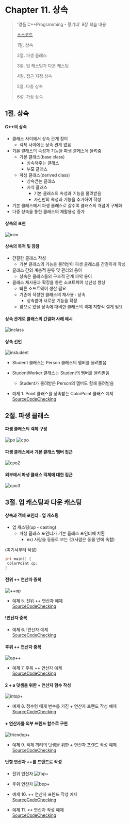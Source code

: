 #  Chapter 11. 상속     
> '명품 C++Programming - 황기태' 8장 학습 내용
>
> [소스코드](https://github.com/BangYunseo/Basic_CPP/tree/main/ch11_Inheritance)
> 
> 1절. 상속
> 
> 2절. 파생 클래스
>
> 3절. 업 캐스팅과 다운 캐스팅
>
> 4절. 접근 지정 상속
>
> 5절. 다중 상속
>
> 6절. 가상 상속

## 1절. 상속
#### C++의 상속
* 클래스 사이에서 상속 관계 정의
  * 객체 사이에는 상속 관계 없음
* 기본 클래스의 속성과 기능을 파생 클래스에 물려줌
  * 기본 클래스(base class)
    * 상속해주는 클래스
    * 부모 클래스
  * 파생 클래스(derived class)
    * 상속받는 클래스
    * 자식 클래스
      * 기본 클래스의 속성과 기능을 물려받음
      * 자신만의 속성과 기능을 추가하여 작성
* 기본 클래스에서 파생 클래스로 갈수록 클래스의 개념이 구체화
* 다중 상속을 통한 클래스의 재활용성 증가

#### 상속의 표현

![inim](https://github.com/BangYunseo/TIL/blob/main/Cpp/Image/ch11/inim.PNG)

#### 상속의 목적 및 장점
* 간결한 클래스 작성
  * 기본 클래스의 기능을 물려받아 파생 클래스를 간결하게 작성
* 클래스 간의 계층적 분류 및 관리의 용이
  * 상속은 클래스들의 구조적 관계 파악 용이
* 클래스 재사용과 확장을 통한 소프트웨어 생산성 향상
  * 빠른 소프트웨어 생산 필요
  * 기존에 작성한 클래스의 재사용 : 상속
    * 상속받아 새로운 기능을 확장
  * 앞으로 있을 상속에 대비한 클래스의 객체 지향적 설계 필요

#### 상속 관계로 클래스의 간결화 사례 예시

![inclass](https://github.com/BangYunseo/TIL/blob/main/Cpp/Image/ch11/inclass.PNG)

#### 상속 선언

![instudent](https://github.com/BangYunseo/TIL/blob/main/Cpp/Image/ch11/inclass.PNG)

* Student 클래스는 Person 클래스의 멤버를 물려받음
* StudentWorker 클래스는 Student의 멤버를 물려받음
  * Student가 물려받은 Person의 멤버도 함께 물려받음

 
* 예제 1. Point 클래스를 상속받는 ColorPoint 클래스 예제     
[SourceCodeChecking](https://github.com/BangYunseo/Basic_CPP/blob/main/ch11_Inheritance/ColorPoint.cpp)


## 2절. 파생 클래스
#### 파생 클래스의 객체 구성

![po](https://github.com/BangYunseo/TIL/blob/main/Cpp/Image/ch11/po.PNG)
![cpo](https://github.com/BangYunseo/TIL/blob/main/Cpp/Image/ch11/cpo.PNG)

#### 파생 클래스에서 기본 클래스 멤버 접근

![cpo2](https://github.com/BangYunseo/TIL/blob/main/Cpp/Image/ch11/cpo2.PNG)

#### 외부에서 파생 클래스 객체에 대한 접근

![cpo3](https://github.com/BangYunseo/TIL/blob/main/Cpp/Image/ch11/cpo3.PNG)

## 3절. 업 캐스팅과 다운 캐스팅
#### 상속과 객체 포인터 : 업 캐스팅
* 업 캐스팅(up - casting)
  * 파생 클래스 포인터가 기본 클래스 포인터에 치환
    * ex) 사람을 동물로 보는 것(사람은 동물 안에 속함)

(여기서부터 작성)

```CPP
int main() {
 ColorPoint cp;
}
```
#### 전위 ++ 연산자 중복

![++op](https://github.com/BangYunseo/TIL/blob/main/Cpp/Image/ch10/++op.PNG)


* 예제 5. 전위 ++ 연산자 예제     
[SourceCodeChecking](https://github.com/BangYunseo/Basic_CPP/blob/main/ch10_OperatorOverloadingFunction/%2B%2BOperator.cpp)


#### !연산자 중복


* 예제 6. !연산자 예제     
[SourceCodeChecking](https://github.com/BangYunseo/Basic_CPP/blob/main/ch10_OperatorOverloadingFunction/!Operator.cpp)


#### 후위 ++ 연산자 중복

![op++](https://github.com/BangYunseo/TIL/blob/main/Cpp/Image/ch10/op++.PNG)


* 예제 7. 후위 ++ 연산자 예제     
[SourceCodeChecking](https://github.com/BangYunseo/Basic_CPP/blob/main/ch10_OperatorOverloadingFunction/Operator%2B%2B.cpp)


#### 2 + a 덧셈을 위한 + 연산자 함수 작성

![intop+](https://github.com/BangYunseo/TIL/blob/main/Cpp/Image/ch10/intop+.PNG)


* 예제 8. 정수형 매개 변수를 가진 + 연산자 프렌드 작성 예제     
[SourceCodeChecking](https://github.com/BangYunseo/Basic_CPP/blob/main/ch10_OperatorOverloadingFunction/OperatorInt+Friend.cpp)


#### + 연산자를 외부 프렌드 함수로 구현

![friendop+](https://github.com/BangYunseo/TIL/blob/main/Cpp/Image/ch10/friendop+.PNG)


* 예제 9. 객체 끼리의 덧셈을 위한 + 연산자 프렌드 작성 예제     
[SourceCodeChecking](https://github.com/BangYunseo/Basic_CPP/blob/main/ch10_OperatorOverloadingFunction/Operator%2BFriend.cpp)


#### 단항 연산자 ++를 프렌드로 작성 
* 전위 연산자
![fop+](https://github.com/BangYunseo/TIL/blob/main/Cpp/Image/ch10/fop+.PNG)

* 후위 연산자
![bop+](https://github.com/BangYunseo/TIL/blob/main/Cpp/Image/ch10/bop+.PNG)


* 예제 10. ++ 연산자 프렌드 작성 예제     
[SourceCodeChecking](https://github.com/BangYunseo/Basic_CPP/blob/main/ch10_OperatorOverloadingFunction/Operator%2B%2BFriend.cpp)


* 예제 11. << 연산자 작성 예제     
[SourceCodeChecking](https://github.com/BangYunseo/Basic_CPP/blob/main/ch10_OperatorOverloadingFunction/Operator%3C%3C.cpp)
